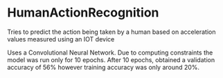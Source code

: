 # HumanActionRecognition
Tries to predict the action being taken by a human based on acceleration values measured using an IOT device

Uses a Convolutional Neural Network.
Due to computing constraints the model was run only for 10 epochs.
After 10 epochs, obtained a validation accuracy of 56% however training accuracy was only around 20%.
